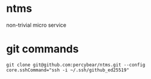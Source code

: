 # ntms
non-trivial micro service

# git commands
```console
git clone git@github.com:percybear/ntms.git --config core.sshCommand="ssh -i ~/.ssh/github_ed25519"
```

